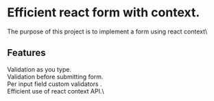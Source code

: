 # Efficient react form with context.

The purpose of this project is to implement a form using react context\


## Features

Validation as you type.\
Validation before submitting form.\
Per input field custom validators .\
Efficient use of react context API.\

